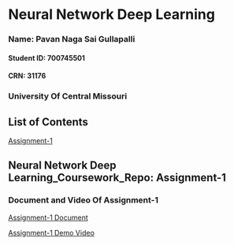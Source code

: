 # Neural Network Deep Learning

### Name: Pavan Naga Sai Gullapalli
#### Student ID: 700745501
#### CRN: 31176
### University Of Central Missouri
## List of Contents
[Assignment-1](https://drive.google.com/drive/folders/1D78lHETiXJ8mP9vAu5PdnUXsF5ggXYlS?usp=sharing)
## Neural Network Deep Learning_Coursework_Repo: Assignment-1

### Document and Video Of Assignment-1 
[Assignment-1 Document](https://docs.google.com/document/d/1KL7qFDl39nsxMj-jcGvYa5JfFE-fMn-F/edit?usp=sharing&ouid=115541669927085277449&rtpof=true&sd=true)

[Assignment-1  Demo Video](https://drive.google.com/file/d/10CDa7PeMHHQURu56qsVghxZHQJxWlGl-/view?usp=sharing)
